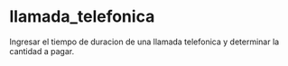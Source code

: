 # llamada_telefonica
Ingresar el tiempo de duracion de una llamada telefonica y determinar la cantidad a pagar.

